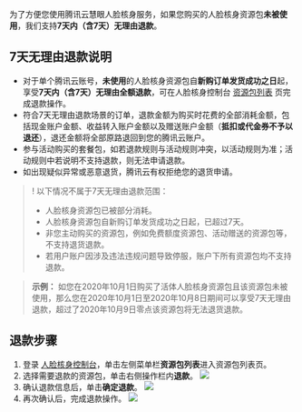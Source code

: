 为了方便您使用腾讯云慧眼人脸核身服务，如果您购买的人脸核身资源包**未被使用**，我们支持**7天内（含7天）无理由退款**。

## 7天无理由退款说明

- 对于单个腾讯云账号，**未使用**的人脸核身资源包自**新购订单发货成功之日**起，享受**7天内（含7天）无理由全额退款**，可在人脸核身控制台 [资源包列表](https://console.cloud.tencent.com/faceid/buy) 页完成退款操作。
- 符合7天无理由退款场景的订单，退款金额为购买时花费的全部消耗金额，包括现金账户金额、收益转入账户金额以及赠送账户金额（**抵扣或代金券不予以退还**），退还金额将全部原路退回到您的腾讯云账户。
- 参与活动购买的套餐包，如若退款规则与活动规则冲突，以活动规则为准；活动规则中若说明不支持退款，则无法申请退款。
- 如出现疑似异常或恶意退货，腾讯云有权拒绝您的退货申请。

>! 以下情况不属于7天无理由退款范围：
> - 人脸核身资源包已被部分消耗。
> - 人脸核身资源包自新购订单发货成功之日起，已超过7天。
> - 非您主动购买的资源包，例如免费额度资源包、活动赠送的资源包等，不支持退货退款。
> - 若用户账户因涉及违法违规问题导致停服，账户下所有资源包均不支持退款。

>**示例：**
如您在2020年10月1日购买了活体人脸核身资源包且该资源包未被使用，那么您在2020年10月1日至2020年10月8日期间可以享受7天无理由退款，超过了2020年10月9日零点该资源包将无法退货退款。

## 退款步骤

1. 登录 [人脸核身控制台](https://console.cloud.tencent.com/faceid)，单击左侧菜单栏**资源包列表**进入资源包列表页。
2. 选择需要退款的资源包，单击右侧操作栏内**退款**。
![](https://main.qcloudimg.com/raw/e6ab706da993ac837e93e79e676ea530.png)
3. 确认退款信息后，单击**确定退款**。
![](https://main.qcloudimg.com/raw/6b94c9f24f6cd7b0929366a8f9eb44b8.png)
4. 再次确认后，完成退款操作。
![](https://main.qcloudimg.com/raw/d69ad25b440ae76dc1ae0100f562fbeb.png)
